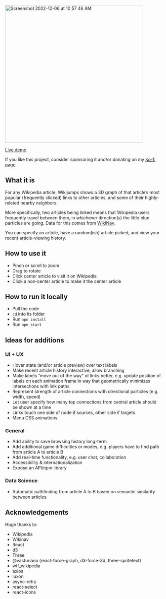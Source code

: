 <img width="444" alt="Screenshot 2022-12-06 at 10 57 46 AM" src="https://user-images.githubusercontent.com/16053305/206032613-ed67b49c-cb44-46df-b444-3a7b5777e0e5.png">

[Live demo](https://www.wikijumps.com)

If you like this project, consider sponsoring it and/or donating on my [Ko-fi page](https://ko-fi.com/tylerb1).

## What it is

For any Wikipedia article, Wikijumps shows a 3D graph of that article’s most popular (frequently clicked) links to other articles, and some of their highly-related nearby neighbors. 

More specifically, two articles being linked means that Wikipedia users frequently travel between them, in whichever direction(s) the little blue particles are going. Data for this comes from [WikiNav](wikinav.toolforge.org).

You can specify an article, have a random(ish) article picked, and view your recent article-viewing history.

## How to use it

- Pinch or scroll to zoom
- Drag to rotate
- Click center article to visit it on Wikipedia
- Click a non-center article to make it the center article

## How to run it locally

- Pull the code
- `cd` into its folder
- Run `npm install`
- Run `npm start`

## Ideas for additions

### UI + UX
- Hover state (and/or article preview) over text labels
- Make recent article history interactive, allow branching
- Make labels “move out of the way” of links better, e.g. update position of labels on each animation frame in way that geometrically minimizes intersections with link paths
- Represent strength of article connections with directional particles (e.g. width, speed)
- Let user specify how many top connections from central article should be shown at a time
- Links touch one side of node if sources, other side if targets
- Menu CSS animations

### General
- Add ability to save browsing history long-term
- Add additional game difficulties or modes, e.g. players have to find path from article A to article B
- Add real-time functionality, e.g. user chat, collaboration
- Accessibility & internationalization
- Expose an API/npm library

### Data Science 
- Automatic pathfinding from article A to B based on semantic similarity between articles

## Acknowledgements

Huge thanks to:
- Wikipedia
- Wikinav
- React
- d3
- Three
- @vasturiano (react-force-graph, d3-force-3d, three-spritetext)
- wtf_wikipedia
- axios
- luxon
- async-retry
- react-select
- react-icons

